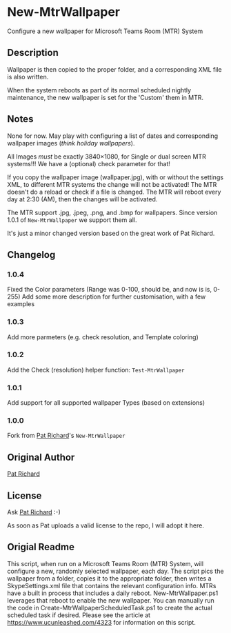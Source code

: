 # New-MtrWallpaper

Configure a new wallpaper for Microsoft Teams Room (MTR) System

## Description

Wallpaper is then copied to the proper folder, and a corresponding XML file is also written.

When the system reboots as part of its normal scheduled nightly maintenance, the new wallpaper is set for the 'Custom' them in MTR.

## Notes

None for now. May play with configuring a list of dates and corresponding wallpaper images (*think holiday wallpapers*).

All Images _must_ be exactly 3840×1080, for Single or dual screen MTR systems!!! We have a (optional) check parameter for that!

If you copy the wallpaper image (wallpaper.jpg), with or without the settings XML, to different MTR systems the change will not be activated!
The MTR doesn't do a reload or check if a file is changed.
The MTR will reboot every day at 2:30 (AM), then the changes will be activated.

The MTR support .jpg, .jpeg, .png, and .bmp for wallpapers. Since version 1.0.1 of `New-MtrWallpaper` we support them all.

It's just a minor changed version based on the great work of Pat Richard.

## Changelog

### 1.0.4

Fixed the Color parameters (Range was 0-100, should be, and now is is, 0-255)
Add some more description for further customisation, with a few examples

### 1.0.3

Add more parmeters (e.g. check resolution, and Template coloring)

### 1.0.2

Add the Check (resolution) helper function: `Test-MtrWallpaper`

### 1.0.1

Add support for all supported wallpaper Types (based on extensions)

### 1.0.0

Fork from [Pat Richard](https://github.com/patrichard/New-MtrWallpaper)'s `New-MtrWallpaper`

## Original Author

[Pat Richard](https://github.com/patrichard/)

## License

Ask [Pat Richard](https://github.com/patrichard/) :-)

As soon as Pat uploads a valid license to the repo, I will adopt it here.

## Origial Readme

This script, when run on a Microsoft Teams Room (MTR) System, will configure a new, randomly selected wallpaper, each day. The script pics the wallpaper from a folder, copies it to the appropriate folder, then writes a SkypeSettings.xml file that contains the relevant configuration info. MTRs have a built in process that includes a daily reboot. New-MtrWallpaper.ps1 leverages that reboot to enable the new wallpaper.
You can manually run the code in Create-MtrWallpaperScheduledTask.ps1 to create the actual scheduled task if desired.
Please see the article at https://www.ucunleashed.com/4323 for information on this script.
